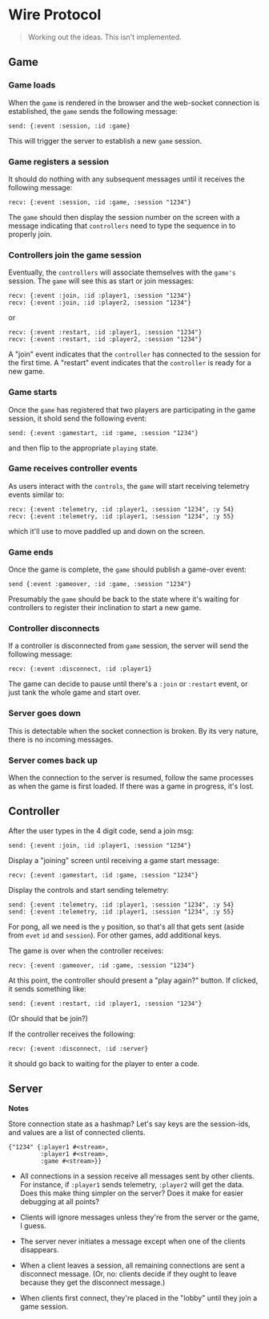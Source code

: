 # Wire Protocol

> Working out the ideas. This isn't implemented.

## Game

### Game loads

When the `game` is rendered in the browser and the web-socket
connection is established, the `game` sends the following message:

    send: {:event :session, :id :game}

This will trigger the server to establish a new `game` session.


### Game registers a session

It should do nothing with any subsequent messages until it receives
the following message:

    recv: {:event :session, :id :game, :session "1234"}

The `game` should then display the session number on the screen with a
message indicating that `controllers` need to type the sequence in to
properly join.


### Controllers join the game session ###

Eventually, the `controllers` will associate themselves with the
`game's` session. The `game` will see this as start or join messages:

    recv: {:event :join, :id :player1, :session "1234"}
    recv: {:event :join, :id :player2, :session "1234"}

or

    recv: {:event :restart, :id :player1, :session "1234"}
    recv: {:event :restart, :id :player2, :session "1234"}

A "join" event indicates that the `controller` has connected to the
session for the first time. A "restart" event indicates that the
`controller` is ready for a new game.

### Game starts

Once the `game` has registered that two players are participating in
the game session, it shold send the following event:

    send: {:event :gamestart, :id :game, :session "1234"}

and then flip to the appropriate `playing` state.

### Game receives controller events

As users interact with the `controls`, the `game` will start receiving
telemetry events similar to:

    recv: {:event :telemetry, :id :player1, :session "1234", :y 54}
    recv: {:event :telemetry, :id :player1, :session "1234", :y 55}

which it'll use to move paddled up and down on the screen.

### Game ends

Once the game is complete, the `game` should publish a game-over
event:

    send {:event :gameover, :id :game, :session "1234"}

Presumably the `game` should be back to the state where it's waiting
for controllers to register their inclination to start a new game.

### Controller disconnects

If a controller is disconnected from `game` session, the server will
send the following message:

    recv: {:event :disconnect, :id :player1}

The game can decide to pause until there's a `:join` or `:restart`
event, or just tank the whole game and start over.

### Server goes down

This is detectable when the socket connection is broken. By its very
nature, there is no incoming messages.

### Server comes back up

When the connection to the server is resumed, follow the same
processes as when the game is first loaded. If there was a game in
progress, it's lost.


## Controller

After the user types in the 4 digit code, send a join msg:

    send: {:event :join, :id :player1, :session "1234"}

Display a "joining" screen until receiving a game start message:

    recv: {:event :gamestart, :id :game, :session "1234"}

Display the controls and start sending telemetry:

    send: {:event :telemetry, :id :player1, :session "1234", :y 54}
    send: {:event :telemetry, :id :player1, :session "1234", :y 55}

For pong, all we need is the `y` position, so that's all that gets
sent (aside from `evet` `id` and `session`). For other games, add
additional keys.

The game is over when the controller receives:

    recv: {:event :gameover, :id :game, :session "1234"}

At this point, the controller should present a "play again?"
button. If clicked, it sends something like:

    send: {:event :restart, :id :player1, :session "1234"}

(Or should that be join?)

If the controller receives the following:

    recv: {:event :disconnect, :id :server}

it should go back to waiting for the player to enter a code.

## Server

**Notes**

Store connection state as a hashmap? Let's say keys are the
session-ids, and values are a list of connected clients.

    {"1234" {:player1 #<stream>,
             :player1 #<stream>,
             :game #<stream>}}

* All connections in a session receive all messages sent by other
  clients. For instance, if `:player1` sends telemetry, `:player2`
  will get the data. Does this make thing simpler on the server? Does
  it make for easier debugging at all points?

* Clients will ignore messages unless they're from the server or the
  game, I guess.

* The server never initiates a message except when one of the clients
  disappears.

* When a client leaves a session, all remaining connections are sent a
  disconnect message. (Or, no: clients decide if they ought to leave
  because they get the disconnect message.)

* When clients first connect, they're placed in the "lobby" until they
  join a game session.
